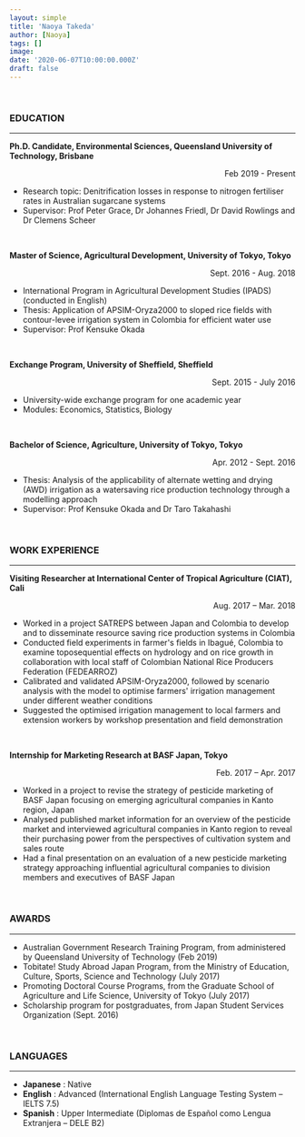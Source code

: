 ```yaml
---
layout: simple
title: 'Naoya Takeda'
author: [Naoya]
tags: []
image:
date: '2020-06-07T10:00:00.000Z'
draft: false
---
```


<br>

### EDUCATION

---

**Ph.D. Candidate, Environmental Sciences, Queensland University of Technology, Brisbane**

<div style="text-align: right;">Feb 2019 - Present</div>

- Research topic: Denitrification losses in response to nitrogen fertiliser rates in Australian sugarcane systems
- Supervisor: Prof Peter Grace, Dr Johannes Friedl, Dr David Rowlings and Dr Clemens Scheer

<br>

**Master of Science, Agricultural Development, University of Tokyo, Tokyo**

<div style="text-align: right;">Sept. 2016 - Aug. 2018 </div>

- International Program in Agricultural Development Studies (IPADS) (conducted in English)
- Thesis: Application of APSIM-Oryza2000 to sloped rice fields with contour-levee irrigation system in Colombia for efficient water use
- Supervisor: Prof Kensuke Okada

<br>

**Exchange Program, University of Sheffield, Sheffield**

<div style="text-align: right;">Sept. 2015 - July 2016</div>

- University-wide exchange program for one academic year
- Modules: Economics, Statistics, Biology

<br>

**Bachelor of Science, Agriculture, University of Tokyo, Tokyo**

<div style="text-align: right;">Apr. 2012 - Sept. 2016</div>

- Thesis: Analysis of the applicability of alternate wetting and drying (AWD) irrigation as a watersaving rice production technology through a modelling approach
- Supervisor: Prof Kensuke Okada and Dr Taro Takahashi

<br>

### WORK EXPERIENCE

---

**Visiting Researcher at International Center of Tropical Agriculture (CIAT), Cali**

<div style="text-align: right;">Aug. 2017 – Mar. 2018</div>

- Worked in a project SATREPS between Japan and Colombia to develop and to disseminate resource saving rice production systems in Colombia
- Conducted field experiments in farmer's fields in Ibagué, Colombia to examine toposequential effects on hydrology and on rice growth in collaboration with local staff of Colombian National Rice Producers Federation (FEDEARROZ)
- Calibrated and validated APSIM-Oryza2000, followed by scenario analysis with the model to optimise farmers' irrigation management under different weather conditions
- Suggested the optimised irrigation management to local farmers and extension workers by workshop presentation and field demonstration

<br>

**Internship for Marketing Research at BASF Japan, Tokyo**

<div style="text-align: right;">Feb. 2017 – Apr. 2017</div>

- Worked in a project to revise the strategy of pesticide marketing of BASF Japan focusing on emerging agricultural companies in Kanto region, Japan
- Analysed published market information for an overview of the pesticide market and interviewed agricultural companies in Kanto region to reveal their purchasing power from the perspectives of cultivation system and sales route
- Had a final presentation on an evaluation of a new pesticide marketing strategy approaching influential agricultural companies to division members and executives of BASF Japan

<br>

### AWARDS

---

- Australian Government Research Training Program, from administered by Queensland University of Technology (Feb 2019)
- Tobitate! Study Abroad Japan Program, from the Ministry of Education, Culture, Sports, Science and Technology (July 2017)
- Promoting Doctoral Course Programs, from the Graduate School of Agriculture and Life Science, University of Tokyo (July 2017)
- Scholarship program for postgraduates, from Japan Student Services Organization
  (Sept. 2016)

<br>

### LANGUAGES

---

- **Japanese** : Native
- **English** : Advanced (International English Language Testing System – IELTS 7.5)
- **Spanish** : Upper Intermediate (Diplomas de Español como Lengua Extranjera – DELE B2)

<br>
